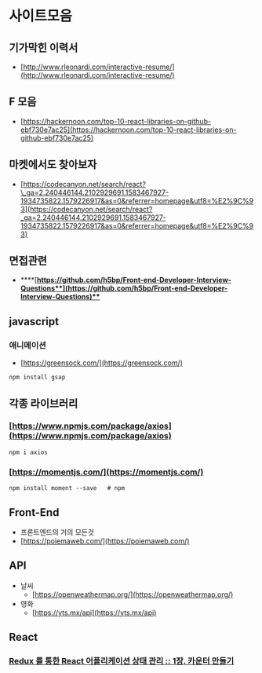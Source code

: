 # 사이트모음

##  기가막힌 이력서

* [http://www.rleonardi.com/interactive-resume/](http://www.rleonardi.com/interactive-resume/)

## F 모음

* [https://hackernoon.com/top-10-react-libraries-on-github-ebf730e7ac25](https://hackernoon.com/top-10-react-libraries-on-github-ebf730e7ac25)

## 마켓에서도 찾아보자

* [https://codecanyon.net/search/react?\_ga=2.240446144.2102929691.1583467927-1934735822.1579226917&as=0&referrer=homepage&utf8=%E2%9C%93](https://codecanyon.net/search/react?_ga=2.240446144.2102929691.1583467927-1934735822.1579226917&as=0&referrer=homepage&utf8=%E2%9C%93)

##  면접관련

* \*\*\*\*[**https://github.com/h5bp/Front-end-Developer-Interview-Questions**](https://github.com/h5bp/Front-end-Developer-Interview-Questions)**​**

## javascript

###  애니메이션

* [https://greensock.com/](https://greensock.com/)

```text
npm install gsap
```

##  각종 라이브러리

### [https://www.npmjs.com/package/axios](https://www.npmjs.com/package/axios)

```text
npm i axios
```

### [https://momentjs.com/](https://momentjs.com/)

```text
npm install moment --save   # npm
```

## Front-End

*  프론트엔드의 거의 모든것
  * [https://poiemaweb.com/](https://poiemaweb.com/)

## API

* 날씨
  * [https://openweathermap.org/](https://openweathermap.org/)
* 영화
  * [https://yts.mx/api](https://yts.mx/api)

## React

### [Redux 를 통한 React 어플리케이션 상태 관리 :: 1장. 카운터 만들기](https://velopert.com/3346)

